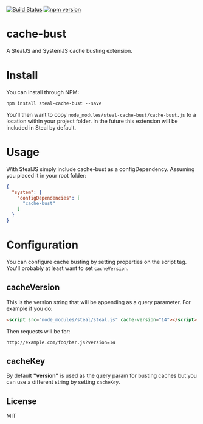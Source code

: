 [![Build Status](https://travis-ci.org/stealjs/cache-bust.svg?branch=master)](https://travis-ci.org/stealjs/cache-bust)
[![npm version](https://badge.fury.io/js/steal-cache-bust.svg)](http://badge.fury.io/js/steal-cache-bust)

# cache-bust

A StealJS and SystemJS cache busting extension.

# Install

You can install through NPM:

```
npm install steal-cache-bust --save
```

You'll then want to copy `node_modules/steal-cache-bust/cache-bust.js` to a location within your project folder.  In the future this extension will be included in Steal by default.

# Usage

With StealJS simply include cache-bust as a configDependency.  Assuming you placed it in your root folder:

```json
{
  "system": {
    "configDependencies": [
      "cache-bust"
    ]
  }
}

```

# Configuration

You can configure cache busting by setting properties on the script tag. You'll probably at least want to set `cacheVersion`.

## cacheVersion

This is the version string that will be appending as a query parameter.  For example if you do:

```html
<script src="node_modules/steal/steal.js" cache-version="14"></script>
```

Then requests will be for:

```
http://example.com/foo/bar.js?version=14
```

## cacheKey

By default **"version"** is used as the query param for busting caches but you can use a different string by setting `cacheKey`.

## License

MIT
